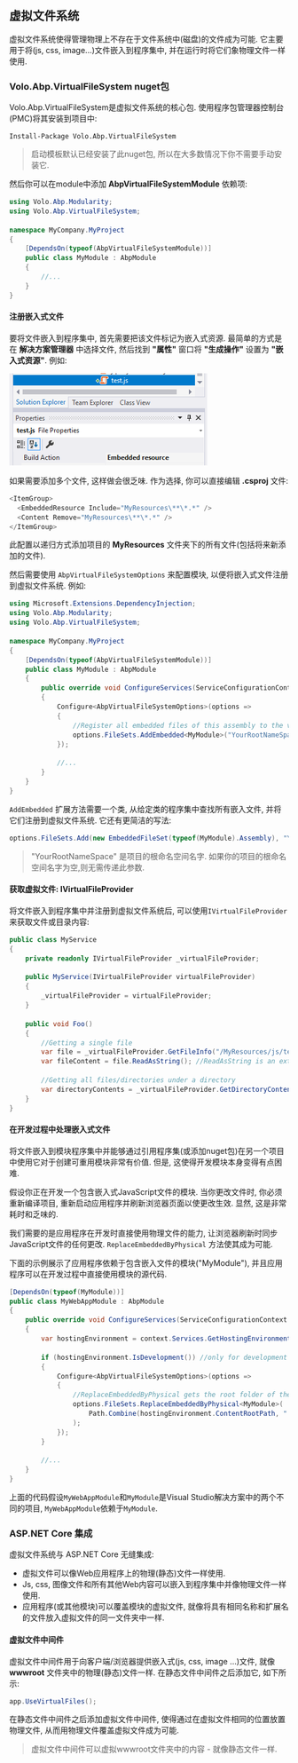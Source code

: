 ## 虚拟文件系统

虚拟文件系统使得管理物理上不存在于文件系统中(磁盘)的文件成为可能. 它主要用于将(js, css, image...)文件嵌入到程序集中, 并在运行时将它们象物理文件一样使用.

### Volo.Abp.VirtualFileSystem nuget包

Volo.Abp.VirtualFileSystem是虚拟文件系统的核心包. 使用程序包管理器控制台(PMC)将其安装到项目中:

```
Install-Package Volo.Abp.VirtualFileSystem
```

> 启动模板默认已经安装了此nuget包, 所以在大多数情况下你不需要手动安装它.

然后你可以在module中添加 **AbpVirtualFileSystemModule** 依赖项:

```c#
using Volo.Abp.Modularity;
using Volo.Abp.VirtualFileSystem;

namespace MyCompany.MyProject
{
    [DependsOn(typeof(AbpVirtualFileSystemModule))]
    public class MyModule : AbpModule
    {
        //...
    }
}
```

#### 注册嵌入式文件

要将文件嵌入到程序集中, 首先需要把该文件标记为嵌入式资源. 最简单的方式是在 **解决方案管理器** 中选择文件, 然后找到 **"属性"** 窗口将 **"生成操作"** 设置为 **"嵌入式资源"**.
例如:

![build-action-embedded-resource-sample](images/build-action-embedded-resource-sample.png)

如果需要添加多个文件, 这样做会很乏味. 作为选择, 你可以直接编辑 **.csproj** 文件:

````C#
<ItemGroup>
  <EmbeddedResource Include="MyResources\**\*.*" />
  <Content Remove="MyResources\**\*.*" />
</ItemGroup>
````

此配置以递归方式添加项目的 **MyResources** 文件夹下的所有文件(包括将来新添加的文件).

然后需要使用 `AbpVirtualFileSystemOptions` 来配置模块, 以便将嵌入式文件注册到虚拟文件系统.  例如:

````C#
using Microsoft.Extensions.DependencyInjection;
using Volo.Abp.Modularity;
using Volo.Abp.VirtualFileSystem;

namespace MyCompany.MyProject
{
    [DependsOn(typeof(AbpVirtualFileSystemModule))]
    public class MyModule : AbpModule
    {
        public override void ConfigureServices(ServiceConfigurationContext context)
        {
            Configure<AbpVirtualFileSystemOptions>(options =>
            {
                //Register all embedded files of this assembly to the virtual file system
                options.FileSets.AddEmbedded<MyModule>("YourRootNameSpace");
            });

            //...
        }
    }
}
````

`AddEmbedded` 扩展方法需要一个类, 从给定类的程序集中查找所有嵌入文件, 并将它们注册到虚拟文件系统. 它还有更简洁的写法:

````C#
options.FileSets.Add(new EmbeddedFileSet(typeof(MyModule).Assembly), "YourRootNameSpace");
````

> "YourRootNameSpace" 是项目的根命名空间名字. 如果你的项目的根命名空间名字为空,则无需传递此参数.

#### 获取虚拟文件: IVirtualFileProvider

将文件嵌入到程序集中并注册到虚拟文件系统后, 可以使用`IVirtualFileProvider`来获取文件或目录内容:

````C#
public class MyService
{
    private readonly IVirtualFileProvider _virtualFileProvider;

    public MyService(IVirtualFileProvider virtualFileProvider)
    {
        _virtualFileProvider = virtualFileProvider;
    }

    public void Foo()
    {
        //Getting a single file
        var file = _virtualFileProvider.GetFileInfo("/MyResources/js/test.js");
        var fileContent = file.ReadAsString(); //ReadAsString is an extension method of ABP

        //Getting all files/directories under a directory
        var directoryContents = _virtualFileProvider.GetDirectoryContents("/MyResources/js");
    }
}
````

#### 在开发过程中处理嵌入式文件

将文件嵌入到模块程序集中并能够通过引用程序集(或添加nuget包)在另一个项目中使用它对于创建可重用模块非常有价值. 但是, 这使得开发模块本身变得有点困难.

假设你正在开发一个包含嵌入式JavaScript文件的模块. 当你更改文件时, 你必须重新编译项目, 重新启动应用程序并刷新浏览器页面以使更改生效. 显然, 这是非常耗时和乏味的.

我们需要的是应用程序在开发时直接使用物理文件的能力, 让浏览器刷新时同步JavaScript文件的任何更改. `ReplaceEmbeddedByPhysical` 方法使其成为可能.

下面的示例展示了应用程序依赖于包含嵌入文件的模块("MyModule"), 并且应用程序可以在开发过程中直接使用模块的源代码.

````C#
[DependsOn(typeof(MyModule))]
public class MyWebAppModule : AbpModule
{
    public override void ConfigureServices(ServiceConfigurationContext context)
    {
        var hostingEnvironment = context.Services.GetHostingEnvironment();

        if (hostingEnvironment.IsDevelopment()) //only for development time
        {
            Configure<AbpVirtualFileSystemOptions>(options =>
            {
                //ReplaceEmbeddedByPhysical gets the root folder of the MyModule project
                options.FileSets.ReplaceEmbeddedByPhysical<MyModule>(
                    Path.Combine(hostingEnvironment.ContentRootPath, "..\\MyModuleProject")
                );
            });
        }

        //...
    }
}
````

上面的代码假设`MyWebAppModule`和`MyModule`是Visual Studio解决方案中的两个不同的项目, `MyWebAppModule`依赖于`MyModule`.

### ASP.NET Core 集成

虚拟文件系统与 ASP.NET Core 无缝集成:

* 虚拟文件可以像Web应用程序上的物理(静态)文件一样使用.
* Js, css, 图像文件和所有其他Web内容可以嵌入到程序集中并像物理文件一样使用.
* 应用程序(或其他模块)可以覆盖模块的虚拟文件, 就像将具有相同名称和扩展名的文件放入虚拟文件的同一文件夹中一样.

#### 虚拟文件中间件

虚拟文件中间件用于向客户端/浏览器提供嵌入式(js, css, image ...)文件, 就像 **wwwroot** 文件夹中的物理(静态)文件一样. 在静态文件中间件之后添加它, 如下所示:

````C#
app.UseVirtualFiles();
````

在静态文件中间件之后添加虚拟文件中间件, 使得通过在虚拟文件相同的位置放置物理文件, 从而用物理文件覆盖虚拟文件成为可能.

> 虚拟文件中间件可以虚拟wwwroot文件夹中的内容 - 就像静态文件一样.
